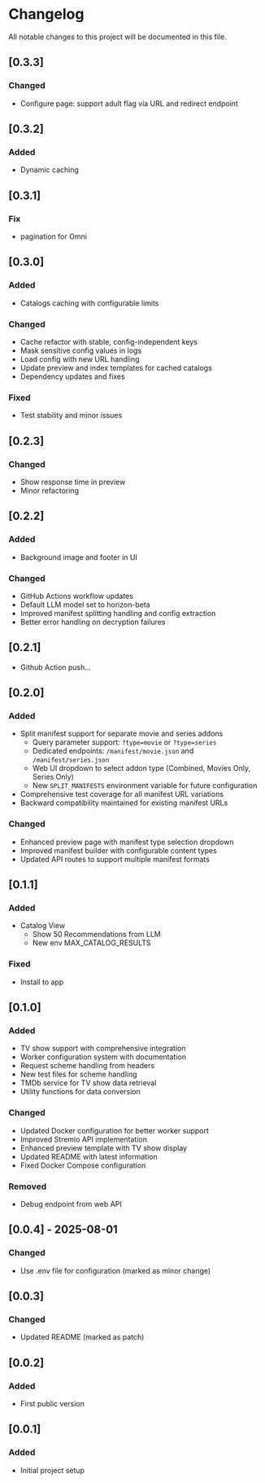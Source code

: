 # Changelog

All notable changes to this project will be documented in this file.

## [0.3.3]

### Changed
- Configure page: support adult flag via URL and redirect endpoint

## [0.3.2]

### Added

- Dynamic caching

## [0.3.1]

### Fix
- pagination for Omni

## [0.3.0]

### Added
- Catalogs caching with configurable limits

### Changed
- Cache refactor with stable, config-independent keys
- Mask sensitive config values in logs
- Load config with new URL handling
- Update preview and index templates for cached catalogs
- Dependency updates and fixes

### Fixed
- Test stability and minor issues

## [0.2.3]

### Changed
- Show response time in preview
- Minor refactoring

## [0.2.2]

### Added
- Background image and footer in UI

### Changed
- GitHub Actions workflow updates
- Default LLM model set to horizon-beta
- Improved manifest splitting handling and config extraction
- Better error handling on decryption failures

## [0.2.1]
- Github Action push…

## [0.2.0]

### Added
- Split manifest support for separate movie and series addons
  - Query parameter support: `?type=movie` or `?type=series`
  - Dedicated endpoints: `/manifest/movie.json` and `/manifest/series.json`
  - Web UI dropdown to select addon type (Combined, Movies Only, Series Only)
  - New `SPLIT_MANIFESTS` environment variable for future configuration
- Comprehensive test coverage for all manifest URL variations
- Backward compatibility maintained for existing manifest URLs

### Changed
- Enhanced preview page with manifest type selection dropdown
- Improved manifest builder with configurable content types
- Updated API routes to support multiple manifest formats

## [0.1.1]

### Added
- Catalog View
  - Show 50 Recommendations from LLM
  - New env MAX_CATALOG_RESULTS

### Fixed
- Install to app

## [0.1.0]

### Added
- TV show support with comprehensive integration
- Worker configuration system with documentation
- Request scheme handling from headers
- New test files for scheme handling
- TMDb service for TV show data retrieval
- Utility functions for data conversion

### Changed
- Updated Docker configuration for better worker support
- Improved Stremio API implementation
- Enhanced preview template with TV show display
- Updated README with latest information
- Fixed Docker Compose configuration

### Removed
- Debug endpoint from web API

## [0.0.4] - 2025-08-01

### Changed
- Use .env file for configuration (marked as minor change)

## [0.0.3]

### Changed
- Updated README (marked as patch)

## [0.0.2]

### Added
- First public version

## [0.0.1]

### Added
- Initial project setup
